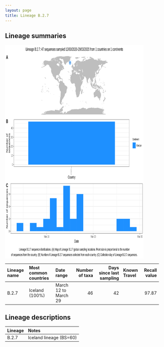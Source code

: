 ```yaml
---
layout: page
title: Lineage B.2.7
---
```




<h2> Lineage summaries</h2>

<img src="../assets/images/B.2.7.svg" alt="B.2.7 lineage summary figure" width="90%" height="700px" />


| Lineage name | Most common countries | Date range | Number of taxa |  Days since last sampling | Known Travel | Recall value |
|:-----|:-----|:-------|-------:|-------:|:---------|--------:|
| B.2.7 | Iceland (100%) | March 12 to March 29 | 46 | 42 |  | 97.87 |

<h2>Lineage descriptions</h2>

| Lineage | Notes |
|:-----|:-----|
| B.2.7 | Iceland lineage (BS=60) |


